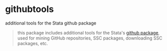 # githubtools
additional tools for the Stata github package 

> this package includes additional tools for the Stata's [github package](https://github.com/haghish/github/), used 
for mining GitHub repositories, SSC packages, downloading SSC packages, etc. 
